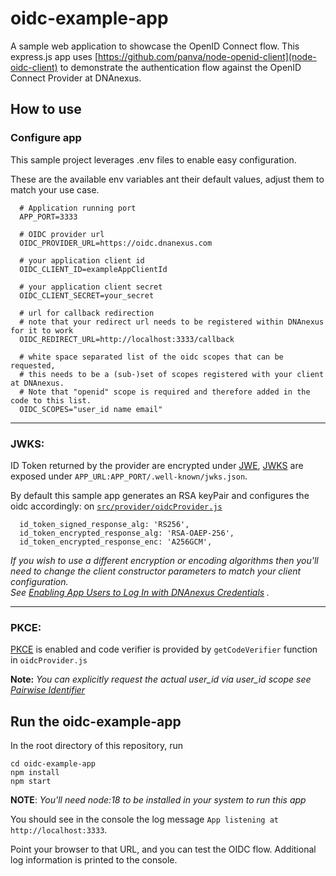 # oidc-example-app
A sample web application to showcase the OpenID Connect flow.
This express.js app uses [https://github.com/panva/node-openid-client](node-oidc-client) to demonstrate the authentication flow against the OpenID Connect Provider at DNAnexus.

## How to use

### Configure app
This sample project leverages .env files to enable easy configuration.

These are the available env variables ant their default values, adjust them to match your use case.

``` 
  # Application running port
  APP_PORT=3333

  # OIDC provider url  
  OIDC_PROVIDER_URL=https://oidc.dnanexus.com
  
  # your application client id
  OIDC_CLIENT_ID=exampleAppClientId
  
  # your application client secret
  OIDC_CLIENT_SECRET=your_secret
  
  # url for callback redirection
  # note that your redirect url needs to be registered within DNAnexus for it to work
  OIDC_REDIRECT_URL=http://localhost:3333/callback
  
  # white space separated list of the oidc scopes that can be requested,
  # this needs to be a (sub-)set of scopes registered with your client at DNAnexus.
  # Note that "openid" scope is required and therefore added in the code to this list.
  OIDC_SCOPES="user_id name email"
```
----------

### JWKS:
ID Token returned by the provider are encrypted under [JWE](https://www.rfc-editor.org/rfc/rfc7516.html), 
[JWKS](https://datatracker.ietf.org/doc/html/rfc7517) are exposed under `APP_URL:APP_PORT/.well-known/jwks.json`.

By default this sample app generates an RSA keyPair and configures the oidc accordingly:
on [`src/provider/oidcProvider.js`](https://github.com/dnanexus/oidc-example-app/blob/d65611fe0f8dd3f61c7a95d9984388fab0348d3e/src/providers/oidcProvider.js#L28)
```
  id_token_signed_response_alg: 'RS256',
  id_token_encrypted_response_alg: 'RSA-OAEP-256',
  id_token_encrypted_response_enc: 'A256GCM',
```
  *If you wish to use a different encryption or encoding algorithms then you'll need to change the client constructor parameters to match your client configuration.<br/>
  See [Enabling App Users to Log In with DNAnexus Credentials](https://documentation.dnanexus.com/developer/apps/enabling-app-users-to-log-in-with-dnanexus-credentials) .*
  



----

 ### PKCE:

[PKCE](https://datatracker.ietf.org/doc/html/rfc7636) is enabled and code verifier is provided by 
`getCodeVerifier` function in `oidcProvider.js`

**Note:** *You can explicitly request the actual user_id via user_id scope see [Pairwise Identifier](https://openid.net/specs/openid-connect-core-1_0.html#PairwiseAlg)*

## Run the oidc-example-app

In the root directory of this repository, run

```
cd oidc-example-app
npm install
npm start
```
**NOTE**: *You'll need node:18 to be installed in your system to run this app*

You should see in the console the log message `App listening at http://localhost:3333`.

Point your browser to that URL, and you can test the OIDC flow. Additional log information is printed to the console.


